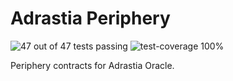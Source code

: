 # Adrastia Periphery

![47 out of 47 tests passing](https://img.shields.io/badge/tests-47/47%20passing-brightgreen.svg?style=flat-square)
![test-coverage 100%](https://img.shields.io/badge/test%20coverage-100%25-brightgreen.svg?style=flat-square)

Periphery contracts for Adrastia Oracle.